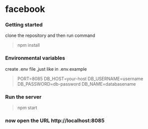 # facebook

### Getting started
clone the repository and then run command

> npm install 

### Environmental variables
create .env file  ,just like in .env.example

> PORT=8085
> DB_HOST=your-host
> DB_USERNAME=username
> DB_PASSWORD=db-password
> DB_NAME=databasename

###  Run the server
> npm start

### now open the URL  http://localhost:8085




